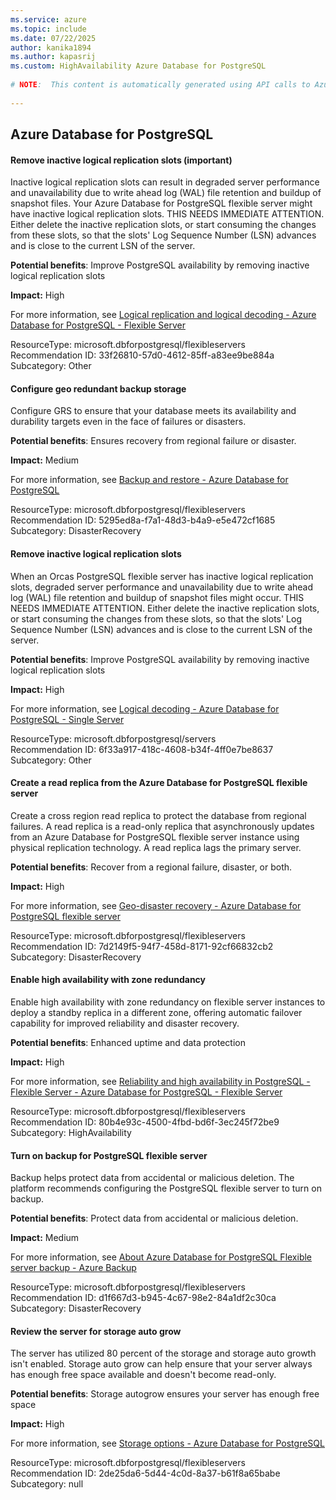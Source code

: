 ```yaml
---
ms.service: azure
ms.topic: include
ms.date: 07/22/2025
author: kanika1894
ms.author: kapasrij
ms.custom: HighAvailability Azure Database for PostgreSQL
  
# NOTE:  This content is automatically generated using API calls to Azure. Any edits made on these files will be overwritten in the next run of the script. 
  
---
```

  
## Azure Database for PostgreSQL  
  
<!--33f26810-57d0-4612-85ff-a83ee9be884a_begin-->

#### Remove inactive logical replication slots (important)  
  
Inactive logical replication slots can result in degraded server performance and unavailability due to write ahead log (WAL) file retention and buildup of snapshot files. Your Azure Database for PostgreSQL flexible server might have inactive logical replication slots. THIS NEEDS IMMEDIATE ATTENTION. Either delete the inactive replication slots, or start consuming the changes from these slots, so that the slots' Log Sequence Number (LSN) advances and is close to the current LSN of the server.  
  
**Potential benefits**: Improve PostgreSQL availability by removing inactive logical replication slots  

**Impact:** High
  
For more information, see [Logical replication and logical decoding - Azure Database for PostgreSQL - Flexible Server ](https://aka.ms/azure_postgresql_flexible_server_logical_decoding)  

ResourceType: microsoft.dbforpostgresql/flexibleservers  
Recommendation ID: 33f26810-57d0-4612-85ff-a83ee9be884a  
Subcategory: Other

<!--33f26810-57d0-4612-85ff-a83ee9be884a_end-->

<!--5295ed8a-f7a1-48d3-b4a9-e5e472cf1685_begin-->

#### Configure geo redundant backup storage  
  
Configure GRS to ensure that your database meets its availability and durability targets even in the face of failures or disasters.  
  
**Potential benefits**: Ensures recovery from regional failure or disaster.  

**Impact:** Medium
  
For more information, see [Backup and restore - Azure Database for PostgreSQL](https://aka.ms/PGGeoBackup)  

ResourceType: microsoft.dbforpostgresql/flexibleservers  
Recommendation ID: 5295ed8a-f7a1-48d3-b4a9-e5e472cf1685  
Subcategory: DisasterRecovery

<!--5295ed8a-f7a1-48d3-b4a9-e5e472cf1685_end-->



<!--6f33a917-418c-4608-b34f-4ff0e7be8637_begin-->

#### Remove inactive logical replication slots  
  
When an Orcas PostgreSQL flexible server has inactive logical replication slots, degraded server performance and unavailability due to write ahead log (WAL) file retention and buildup of snapshot files might occur. THIS NEEDS IMMEDIATE ATTENTION. Either delete the inactive replication slots, or start consuming the changes from these slots, so that the slots' Log Sequence Number (LSN) advances and is close to the current LSN of the server.  
  
**Potential benefits**: Improve PostgreSQL availability by removing inactive logical replication slots  

**Impact:** High
  
For more information, see [Logical decoding - Azure Database for PostgreSQL - Single Server ](https://aka.ms/azure_postgresql_logical_decoding)  

ResourceType: microsoft.dbforpostgresql/servers  
Recommendation ID: 6f33a917-418c-4608-b34f-4ff0e7be8637  
Subcategory: Other

<!--6f33a917-418c-4608-b34f-4ff0e7be8637_end-->

<!--7d2149f5-94f7-458d-8171-92cf66832cb2_begin-->

#### Create a read replica from the Azure Database for PostgreSQL flexible server  
  
Create a cross region read replica to protect the database from regional failures. A read replica is a read-only replica that asynchronously updates from an Azure Database for PostgreSQL flexible server instance using physical replication technology. A read replica lags the primary server.  
  
**Potential benefits**: Recover from a regional failure, disaster, or both.  

**Impact:** High
  
For more information, see [Geo-disaster recovery - Azure Database for PostgreSQL flexible server](/azure/postgresql/flexible-server/concepts-geo-disaster-recovery)  

ResourceType: microsoft.dbforpostgresql/flexibleservers  
Recommendation ID: 7d2149f5-94f7-458d-8171-92cf66832cb2  
Subcategory: DisasterRecovery

<!--7d2149f5-94f7-458d-8171-92cf66832cb2_end-->

<!--80b4e93c-4500-4fbd-bd6f-3ec245f72be9_begin-->

#### Enable high availability with zone redundancy  
  
Enable high availability with zone redundancy on flexible server instances to deploy a standby replica in a different zone, offering automatic failover capability for improved reliability and disaster recovery.  
  
**Potential benefits**: Enhanced uptime and data protection  

**Impact:** High
  
For more information, see [Reliability and high availability in PostgreSQL - Flexible Server - Azure Database for PostgreSQL - Flexible Server](https://aka.ms/learnmore_dbforpostgresql_flexibleservers)  

ResourceType: microsoft.dbforpostgresql/flexibleservers  
Recommendation ID: 80b4e93c-4500-4fbd-bd6f-3ec245f72be9  
Subcategory: HighAvailability

<!--80b4e93c-4500-4fbd-bd6f-3ec245f72be9_end-->

<!--d1f667d3-b945-4c67-98e2-84a1df2c30ca_begin-->

#### Turn on backup for PostgreSQL flexible server  
  
Backup helps protect data from accidental or malicious deletion. The platform recommends configuring the PostgreSQL flexible server to turn on backup.  
  
**Potential benefits**: Protect data from accidental or malicious deletion.  

**Impact:** Medium
  
For more information, see [About Azure Database for PostgreSQL Flexible server backup - Azure Backup](/azure/backup/backup-azure-database-postgresql-flex-overview)  

ResourceType: microsoft.dbforpostgresql/flexibleservers  
Recommendation ID: d1f667d3-b945-4c67-98e2-84a1df2c30ca  
Subcategory: DisasterRecovery

<!--d1f667d3-b945-4c67-98e2-84a1df2c30ca_end-->

<!--2de25da6-5d44-4c0d-8a37-b61f8a65babe_begin-->

#### Review the server for storage auto grow  
  
The server has utilized 80 percent of the storage and storage auto growth isn't enabled. Storage auto grow can help ensure that your server always has enough free space available and doesn't become read-only.  
  
**Potential benefits**: Storage autogrow  ensures your server has enough free space  

**Impact:** High
  
For more information, see [Storage options - Azure Database for PostgreSQL](/azure/postgresql/flexible-server/concepts-storage#storage-autogrow-premium-ssd)  

ResourceType: microsoft.dbforpostgresql/flexibleservers  
Recommendation ID: 2de25da6-5d44-4c0d-8a37-b61f8a65babe  
Subcategory: null

<!--2de25da6-5d44-4c0d-8a37-b61f8a65babe_end-->

<!--articleBody-->
